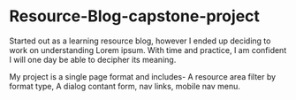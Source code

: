 # Resource-Blog-capstone-project
Started out as a learning resource blog, however I ended up deciding to work on understanding Lorem ipsum. With time and practice, I am confident I will one day be able to decipher its meaning.

My project is a single page format and includes-
A resource area filter by format type,
A dialog contant form, 
nav links, 
mobile nav menu. 
